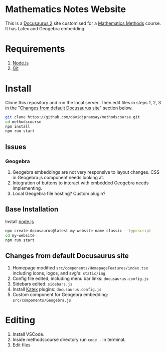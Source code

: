 # Mathematics Notes Website

This is a [Docusaurus 2](https://docusaurus.io) site customised for a [Mathematics Methods](https://senior-secondary.scsa.wa.edu.au/syllabus-and-support-materials/mathematics/mathematics-methods) course. It has Latex and Geogebra embedding.

# Requirements

1. [Node.js](https://nodejs.org/en)
2. [Git](https://github.com/git-guides/install-git)

# Install

Clone this repository and run the local server. Then edit files in steps 1, 2, 3 in the "[Changes from default Docusaurus site](#changes-from-default-docusaurus-site)" section below.
    
```bash
git clone https://github.com/davidjpramsay/methodscourse.git
cd methodscourse
npm install
npm run start
```

## Issues

### Geogebra

1. Geogebra embeddings are not very responsive to layout changes. CSS in Geogebra.js component needs looking at.
2. Integration of buttons to interact with embedded Geogebra needs implementing.
3. Local Geogebra file hosting? Custom plugin?

## Base Installation

Install [node.js](https://nodejs.org/en/download)

```bash
npx create-docusaurus@latest my-website-name classic --typescript
cd my-website
npm run start
```

## Changes from default Docusaurus site

1. Homepage modified `src/components/HomepageFeatures/index.tsx` including icons, logos, and svg's: `static/img`
2. Config file edited, including menu bar links: `docusaurus.config.js`
3. Sidebars edited: `sidebars.js`
4. Install [Katex](https://docusaurus.io/docs/markdown-features/math-equations) plugins: `docusaurus.config.js`
5. Custom component for Geogebra embedding: `src/components/Geogebra.js`

# Editing

1. Install VSCode.
2. Inside methodscourse directory run `code .` in terminal.
3. Edit files